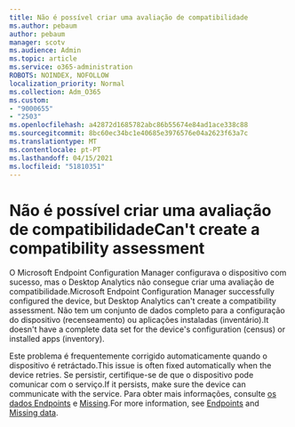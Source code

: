 ```yaml
---
title: Não é possível criar uma avaliação de compatibilidade
ms.author: pebaum
author: pebaum
manager: scotv
ms.audience: Admin
ms.topic: article
ms.service: o365-administration
ROBOTS: NOINDEX, NOFOLLOW
localization_priority: Normal
ms.collection: Adm_O365
ms.custom:
- "9000655"
- "2503"
ms.openlocfilehash: a42872d1685782abc86b55674e84ad1ace338c88
ms.sourcegitcommit: 8bc60ec34bc1e40685e3976576e04a2623f63a7c
ms.translationtype: MT
ms.contentlocale: pt-PT
ms.lasthandoff: 04/15/2021
ms.locfileid: "51810351"
---
```

# <a name="cant-create-a-compatibility-assessment"></a><span data-ttu-id="8a035-102">Não é possível criar uma avaliação de compatibilidade</span><span class="sxs-lookup"><span data-stu-id="8a035-102">Can't create a compatibility assessment</span></span>

<span data-ttu-id="8a035-103">O Microsoft Endpoint Configuration Manager configurava o dispositivo com sucesso, mas o Desktop Analytics não consegue criar uma avaliação de compatibilidade.</span><span class="sxs-lookup"><span data-stu-id="8a035-103">Microsoft Endpoint Configuration Manager successfully configured the device, but Desktop Analytics can't create a compatibility assessment.</span></span> <span data-ttu-id="8a035-104">Não tem um conjunto de dados completo para a configuração do dispositivo (recenseamento) ou aplicações instaladas (inventário).</span><span class="sxs-lookup"><span data-stu-id="8a035-104">It doesn't have a complete data set for the device's configuration (census) or installed apps (inventory).</span></span>

<span data-ttu-id="8a035-105">Este problema é frequentemente corrigido automaticamente quando o dispositivo é retráctado.</span><span class="sxs-lookup"><span data-stu-id="8a035-105">This issue is often fixed automatically when the device retries.</span></span> <span data-ttu-id="8a035-106">Se persistir, certifique-se de que o dispositivo pode comunicar com o serviço.</span><span class="sxs-lookup"><span data-stu-id="8a035-106">If it persists, make sure the device can communicate with the service.</span></span> <span data-ttu-id="8a035-107">Para obter mais informações, consulte [os dados Endpoints](https://docs.microsoft.com/configmgr/desktop-analytics/enable-data-sharing#endpoints) e [Missing](https://docs.microsoft.com/configmgr/desktop-analytics/monitor-connection-health#missing-data).</span><span class="sxs-lookup"><span data-stu-id="8a035-107">For more information, see [Endpoints](https://docs.microsoft.com/configmgr/desktop-analytics/enable-data-sharing#endpoints) and [Missing data](https://docs.microsoft.com/configmgr/desktop-analytics/monitor-connection-health#missing-data).</span></span>
